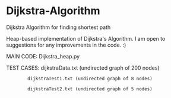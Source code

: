 # Dijkstra-Algorithm
Dijkstra Algorithm for finding shortest path

Heap-based implementation of Dijkstra's Algorithm. I am open to suggestions for any improvements in the code. :)

MAIN CODE: Dijkstra_heap.py

TEST CASES: dijkstraData.txt (undirected graph of 200 nodes)
            
            dijkstraTest1.txt (undirected graph of 8 nodes)
            
            dijkstraTest2.txt (undirected graph of 5 nodes)
